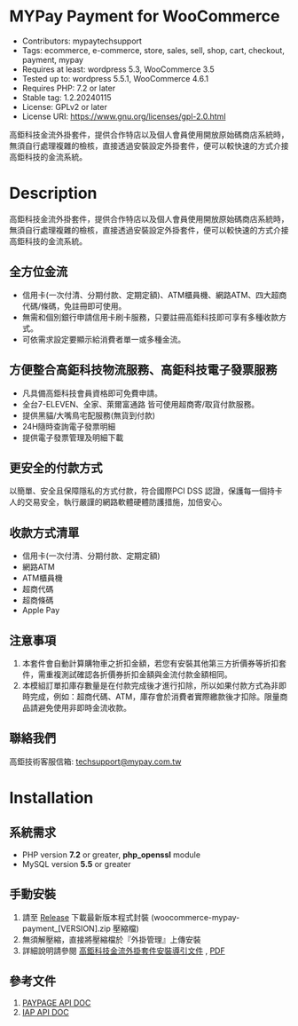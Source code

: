 ﻿# MYPay Payment for WooCommerce
* Contributors: mypaytechsupport
* Tags: ecommerce, e-commerce, store, sales, sell, shop, cart, checkout, payment, mypay
* Requires at least: wordpress 5.3, WooCommerce 3.5
* Tested up to: wordpress 5.5.1, WooCommerce 4.6.1
* Requires PHP: 7.2 or later
* Stable tag: 1.2.20240115
* License: GPLv2 or later
* License URI: https://www.gnu.org/licenses/gpl-2.0.html

高鉅科技金流外掛套件，提供合作特店以及個人會員使用開放原始碼商店系統時，無須自行處理複雜的檢核，直接透過安裝設定外掛套件，便可以較快速的方式介接高鉅科技的金流系統。

# Description

高鉅科技金流外掛套件，提供合作特店以及個人會員使用開放原始碼商店系統時，無須自行處理複雜的檢核，直接透過安裝設定外掛套件，便可以較快速的方式介接高鉅科技的金流系統。

## 全方位金流
* 信用卡(一次付清、分期付款、定期定額)、ATM櫃員機、網路ATM、四大超商代碼/條碼，免註冊即可使用。
* 無需和個別銀行申請信用卡刷卡服務，只要註冊高鉅科技即可享有多種收款方式。
* 可依需求設定要顯示給消費者單一或多種金流。

## 方便整合高鉅科技物流服務、高鉅科技電子發票服務
* 凡具備高鉅科技會員資格即可免費申請。
* 全台7-ELEVEN、全家、萊爾富通路 皆可使用超商寄/取貨付款服務。
* 提供黑貓/大嘴鳥宅配服務(無貨到付款)
* 24H隨時查詢電子發票明細
* 提供電子發票管理及明細下載

## 更安全的付款方式
以簡單、安全且保障隱私的方式付款，符合國際PCI DSS 認證，保護每一個持卡人的交易安全，執行嚴謹的網路軟體硬體防護措施，加倍安心。

## 收款方式清單
* 信用卡(一次付清、分期付款、定期定額)
* 網路ATM
* ATM櫃員機
* 超商代碼
* 超商條碼
* Apple Pay

## 注意事項
1. 本套件會自動計算購物車之折扣金額，若您有安裝其他第三方折價券等折扣套件，需重複測試確認各折價券折扣金額與金流付款金額相同。
1. 本模組訂單扣庫存數量是在付款完成後才進行扣除，所以如果付款方式為非即時完成，例如：超商代碼、ATM，庫存會於消費者實際繳款後才扣除。限量商品請避免使用非即時金流收款。

## 聯絡我們
  高鉅技術客服信箱: techsupport@mypay.com.tw


# Installation

## 系統需求

* PHP version **7.2** or greater, **php_openssl** module
* MySQL version **5.5** or greater

## 手動安裝
1. 請至 [Release](https://github.com/jyyan/woocommerce-mypay-payment/releases) 下載最新版本程式封裝 (woocommerce-mypay-payment_[VERSION].zip 壓縮檔)
2. 無須解壓縮，直接將壓縮檔於『外掛管理』上傳安裝
3. 詳細說明請參閱 [高鉅科技金流外掛套件安裝導引文件](https://github.com/jyyan/woocommerce-mypay-payment/blob/master/DOC/mypay-woocommerce-payment-gateway-install.md) , [PDF](https://github.com/jyyan/woocommerce-mypay-payment/blob/master/DOC/mypay-woocommerce-payment-gateway-install.pdf)

## 參考文件
1. [PAYPAGE API DOC](https://doc.usecase.cc/Payment/Store/)
2. [IAP API DOC](https://doc.usecase.cc/IAP-V2/Store/) 
